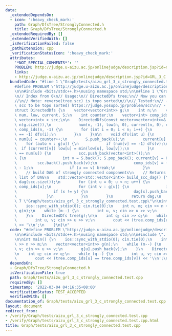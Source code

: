 ```yaml
---
data:
  _extendedDependsOn:
  - icon: ':heavy_check_mark:'
    path: Graph/DfsTree/StronglyConnected.h
    title: Graph/DfsTree/StronglyConnected.h
  _extendedRequiredBy: []
  _extendedVerifiedWith: []
  _isVerificationFailed: false
  _pathExtension: cpp
  _verificationStatusIcon: ':heavy_check_mark:'
  attributes:
    '*NOT_SPECIAL_COMMENTS*': ''
    PROBLEM: http://judge.u-aizu.ac.jp/onlinejudge/description.jsp?id=GRL_3_C
    links:
    - http://judge.u-aizu.ac.jp/onlinejudge/description.jsp?id=GRL_3_C
  bundledCode: "#line 1 \"Graph/tests/aizu_grl_3_c_strongly_connected.test.cpp\"\n\
    #define PROBLEM \"http://judge.u-aizu.ac.jp/onlinejudge/description.jsp?id=GRL_3_C\"\
    \n\n#include <bits/stdc++.h>\nusing namespace std;\n\n#line 1 \"Graph/DfsTree/StronglyConnected.h\"\
    \n// Index from 0\n// Usage:\n// DirectedDfs tree;\n// Now you can use tree.scc\n\
    //\n// Note: reverse(tree.scc) is topo sorted\n//\n// Tested:\n// - (requires\
    \ scc to be topo sorted) https://judge.yosupo.jp/problem/scc\n// - https://cses.fi/problemset/task/1686/\n\
    struct DirectedDfs {\n    vector<vector<int>> g;\n    int n;\n    vector<int>\
    \ num, low, current, S;\n    int counter;\n    vector<int> comp_ids;\n    vector<\
    \ vector<int> > scc;\n\n    DirectedDfs(const vector<vector<int>>& _g) : g(_g),\
    \ n(g.size()),\n            num(n, -1), low(n, 0), current(n, 0), counter(0),\
    \ comp_ids(n, -1) {\n        for (int i = 0; i < n; i++) {\n            if (num[i]\
    \ == -1) dfs(i);\n        }\n    }\n\n    void dfs(int u) {\n        low[u] =\
    \ num[u] = counter++;\n        S.push_back(u);\n        current[u] = 1;\n    \
    \    for (auto v : g[u]) {\n            if (num[v] == -1) dfs(v);\n          \
    \  if (current[v]) low[u] = min(low[u], low[v]);\n        }\n        if (low[u]\
    \ == num[u]) {\n            scc.push_back(vector<int>());\n            while (1)\
    \ {\n                int v = S.back(); S.pop_back(); current[v] = 0;\n       \
    \         scc.back().push_back(v);\n                comp_ids[v] = ((int) scc.size())\
    \ - 1;\n                if (u == v) break;\n            }\n        }\n    }\n\n\
    \    // build DAG of strongly connected components\n    // Returns: adjacency\
    \ list of DAG\n    std::vector<std::vector<int>> build_scc_dag() {\n        std::vector<std::vector<int>>\
    \ dag(scc.size());\n        for (int u = 0; u < n; u++) {\n            int x =\
    \ comp_ids[u];\n            for (int v : g[u]) {\n                int y = comp_ids[v];\n\
    \                if (x != y) {\n                    dag[x].push_back(y);\n   \
    \             }\n            }\n        }\n        return dag;\n    }\n};\n#line\
    \ 7 \"Graph/tests/aizu_grl_3_c_strongly_connected.test.cpp\"\n\nint main() {\n\
    \    ios::sync_with_stdio(0); cin.tie(0);\n    int n, m; cin >> n >> m;\n    vector<vector<int>>\
    \ g(n);\n    while (m--) {\n        int u, v; cin >> u >> v;\n        g[u].push_back(v);\n\
    \    }\n    DirectedDfs tree(g);\n\n    int q; cin >> q;\n    while (q--) {\n\
    \        int u, v; cin >> u >> v;\n        cout << (tree.comp_ids[u] == tree.comp_ids[v])\
    \ << '\\n';\n    }\n}\n"
  code: "#define PROBLEM \"http://judge.u-aizu.ac.jp/onlinejudge/description.jsp?id=GRL_3_C\"\
    \n\n#include <bits/stdc++.h>\nusing namespace std;\n\n#include \"../DfsTree/StronglyConnected.h\"\
    \n\nint main() {\n    ios::sync_with_stdio(0); cin.tie(0);\n    int n, m; cin\
    \ >> n >> m;\n    vector<vector<int>> g(n);\n    while (m--) {\n        int u,\
    \ v; cin >> u >> v;\n        g[u].push_back(v);\n    }\n    DirectedDfs tree(g);\n\
    \n    int q; cin >> q;\n    while (q--) {\n        int u, v; cin >> u >> v;\n\
    \        cout << (tree.comp_ids[u] == tree.comp_ids[v]) << '\\n';\n    }\n}\n"
  dependsOn:
  - Graph/DfsTree/StronglyConnected.h
  isVerificationFile: true
  path: Graph/tests/aizu_grl_3_c_strongly_connected.test.cpp
  requiredBy: []
  timestamp: '2022-03-04 04:16:35+08:00'
  verificationStatus: TEST_ACCEPTED
  verifiedWith: []
documentation_of: Graph/tests/aizu_grl_3_c_strongly_connected.test.cpp
layout: document
redirect_from:
- /verify/Graph/tests/aizu_grl_3_c_strongly_connected.test.cpp
- /verify/Graph/tests/aizu_grl_3_c_strongly_connected.test.cpp.html
title: Graph/tests/aizu_grl_3_c_strongly_connected.test.cpp
---
```

